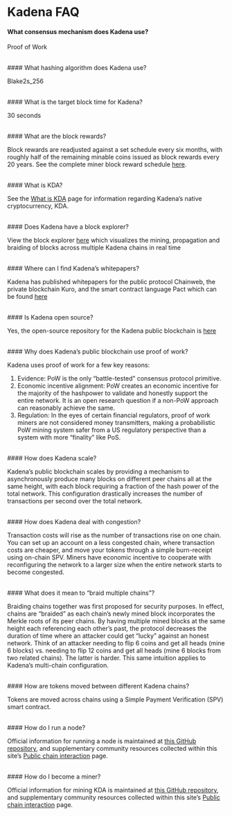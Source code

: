# Kadena FAQ

#### What consensus mechanism does Kadena use?

Proof of Work

<br />
#### What hashing algorithm does Kadena use?

Blake2s_256

<br />
#### What is the target block time for Kadena?

30 seconds

<br />
#### What are the block rewards?

Block rewards are readjusted against a set schedule every six months, with roughly half of the remaining minable coins issued as block rewards every 20 years. See the complete miner block reward schedule <a href="https://github.com/kadena-io/chainweb-node/blob/master/rewards/miner_rewards.csv" target="_blank">here</a>.

<br />
#### What is KDA?

See the [What is KDA](what-is-kda.html) page for information regarding Kadena’s native cryptocurrency, KDA.

<br />
#### Does Kadena have a block explorer?

View the block explorer <a href="https://explorer.chainweb.com/mainnet" target="_blank">here</a> which visualizes the mining, propagation and braiding of blocks across multiple Kadena chains in real time

<br />
#### Where can I find Kadena’s whitepapers?

Kadena has published whitepapers for the public protocol Chainweb, the private blockchain Kuro, and the smart contract language Pact which can be found <a href="https://www.kadena.io/whitepapers" target="_blank">here</a>

<br />
#### Is Kadena open source?

Yes, the open-source repository for the Kadena public blockchain is <a href="https://github.com/kadena-io/chainweb-node" target="_blank">here</a>

<br />
#### Why does Kadena’s public blockchain use proof of work?

Kadena uses proof of work for a few key reasons:

1. Evidence: PoW is the only “battle-tested” consensus protocol primitive.
2. Economic incentive alignment: PoW creates an economic incentive for the majority of the hashpower to validate and honestly support the entire network. It is an open research question if a non-PoW approach can reasonably achieve the same.
3. Regulation: In the eyes of certain financial regulators, proof of work miners are not considered money transmitters, making a probabilistic PoW mining system safer from a US regulatory perspective than a system with more “finality” like PoS.

<br />
#### How does Kadena scale?

Kadena’s public blockchain scales by providing a mechanism to asynchronously produce many blocks on different peer chains all at the same height, with each block requiring a fraction of the hash power of the total network. This configuration drastically increases the number of transactions per second over the total network.

<br />
#### How does Kadena deal with congestion?

Transaction costs will rise as the number of transactions rise on one chain. You can set up an account on a less congested chain, where transaction costs are cheaper, and move your tokens through a simple burn-receipt using on-chain SPV. Miners have economic incentive to cooperate with reconfiguring the network to a larger size when the entire network starts to become congested.

<br />
#### What does it mean to “braid multiple chains”?

Braiding chains together was first proposed for security purposes. In effect, chains are “braided” as each chain’s newly mined block incorporates the Merkle roots of its peer chains. By having multiple mined blocks at the same height each referencing each other’s past, the protocol decreases the duration of time where an attacker could get “lucky” against an honest network. Think of an attacker needing to flip 6 coins and get all heads (mine 6 blocks) vs. needing to flip 12 coins and get all heads (mine 6 blocks from two related chains). The latter is harder. This same intuition applies to Kadena’s multi-chain configuration.

<br />
#### How are tokens moved between different Kadena chains?

Tokens are moved across chains using a Simple Payment Verification (SPV) smart contract.

<br />
#### How do I run a node?

Official information for running a node is maintained at <a href="https://github.com/kadena-io/chainweb-node" target="_blank">this GitHub repository</a>, and supplementary community resources collected within this site’s [Public chain interaction](Public-Chain-Docs.html) page.

<br />
#### How do I become a miner?

Official information for mining KDA is maintained at <a href="https://github.com/kadena-io/chainweb-miner" target="_blank">this GitHub repository</a>, and supplementary community resources collected within this site’s [Public chain interaction](Public-Chain-Docs.html) page.
